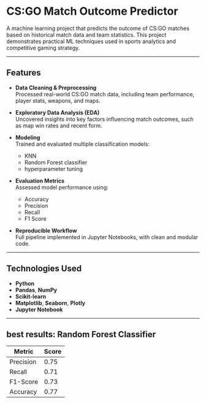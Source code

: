 # CS:GO Match Outcome Predictor

A machine learning project that predicts the outcome of CS:GO matches based on historical match data and team statistics. This project demonstrates practical ML techniques used in sports analytics and competitive gaming strategy.

---

## Features

- **Data Cleaning & Preprocessing**  
  Processed real-world CS:GO match data, including team performance, player stats, weapons, and maps.

- **Exploratory Data Analysis (EDA)**  
  Uncovered insights into key factors influencing match outcomes, such as map win rates and recent form.

- **Modeling**  
  Trained and evaluated multiple classification models:  
  - KNN 
  - Random Forest classifier
  - hyperparameter tuning

- **Evaluation Metrics**  
  Assessed model performance using:  
  - Accuracy  
  - Precision  
  - Recall  
  - F1 Score  

- **Reproducible Workflow**  
  Full pipeline implemented in Jupyter Notebooks, with clean and modular code.

---

## Technologies Used

- **Python**  
- **Pandas**, **NumPy**  
- **Scikit-learn**
- **Matplotlib**, **Seaborn**, **Plotly**  
- **Jupyter Notebook**

---

## best results: Random Forest Classifier

| Metric    | Score |
|-----------|-------|
| Precision | 0.75  |
| Recall    | 0.71  |
| F1-Score  | 0.73  |
| Accuracy  | 0.77  |


   
